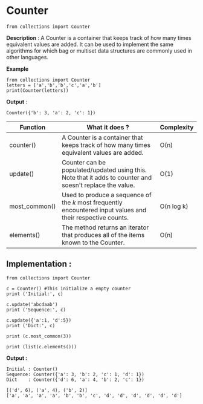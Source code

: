 # Counter
	from collections import Counter

**Description** : A Counter is a container that keeps track of how many times equivalent values are added. It can be used to implement the same algorithms for which bag or multiset data structures are commonly used in other languages.

**Example** 

	from collections import Counter
	letters = ['a','b','b','c','a','b']
	print(Counter(letters))
**Output** :

	Counter({'b': 3, 'a': 2, 'c': 1})


| <center>Function</center>    | <center>What it does ?</center>  | <center>Complexity</center>  |
| :------------- | :------------- | :------------- |
| counter()        | A Counter is a container that keeps track of how many times equivalent values are added.       | O(n)
| update()     | Counter can be populated/updated using this. Note that it adds to counter and soesn't replace the value.      | O(1)
| most_common()    | Used to produce a sequence of the _k_ most frequently encountered input values and their respective counts.       | O(n log k)
| elements()      | The method returns an iterator that produces all of the items known to the Counter.      | O(n)

## Implementation :
	from collections import Counter
	
	c = Counter() #This initialize a empty counter  
	print ('Initial:', c)

	c.update('abcdaab')
	print ('Sequence:', c)

	c.update({'a':1, 'd':5})
	print ('Dict:', c)
	
	print (c.most_common(3))
	
	print (list(c.elements()))

**Output :**

	Initial : Counter()
	Sequence: Counter({'a': 3, 'b': 2, 'c': 1, 'd': 1})
	Dict    : Counter({'d': 6, 'a': 4, 'b': 2, 'c': 1})
	
	[('d', 6), ('a', 4), ('b', 2)]
	['a', 'a', 'a', 'a', 'b', 'b', 'c', 'd', 'd', 'd', 'd', 'd', 'd']


